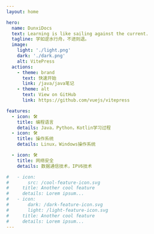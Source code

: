 ```yaml
---
layout: home

hero:
  name: DunxiDocs
  text: Learning is like sailing against the current.
  tagline: 学如逆水行舟，不进则退。
  image:
    light: './light.png'
    dark: './dark.png'
    alt: VitePress
  actions:
    - theme: brand
      text: 快速开始
      link: /java/java笔记
    - theme: alt
      text: View on GitHub
      link: https://github.com/vuejs/vitepress

features:
  - icon: 🛠️
    title: 编程语言
    details: Java，Python，Kotlin学习过程
  - icon: 🛠️
    title: 操作系统
    details: Linux，Windows操作系统

  - icon: 🛠️
    title: 网络安全
    details: 数据通信技术，IPV6技术

#   - icon:
#       src: /cool-feature-icon.svg
#     title: Another cool feature
#     details: Lorem ipsum...
#   - icon:
#       dark: /dark-feature-icon.svg
#       light: /light-feature-icon.svg
#     title: Another cool feature
#     details: Lorem ipsum...
---
```




